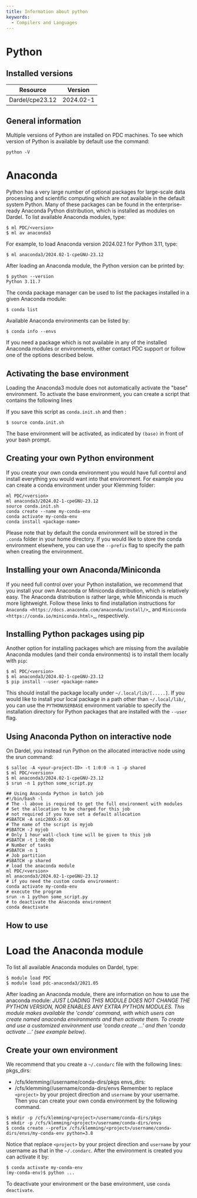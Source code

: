 ```yaml
---
title: Information about python
keywords:
  - Compilers and Languages
---
```

# Python

## Installed versions

| Resource | Version |
|---|---|
| Dardel/cpe23.12 | 2024.02-1 |

## General information

Multiple versions of Python are installed on PDC machines.
To see which version of Python is available by default use the command:
```
python -V
```

# Anaconda
Python has a very large number of optional packages for
large-scale data processing and scientific computing
which are not available in the default system Python.
Many of these packages can be found in the
enterprise-ready Anaconda Python distribution,
which is installed as modules on Dardel.
To list available Anaconda modules, type:
```
$ ml PDC/<version>
$ ml av anaconda3
```

For example, to load Anaconda version 2024.02.1 for Python 3.11, type:
```
$ ml anaconda3/2024.02-1-cpeGNU-23.12
```

After loading an Anaconda module, the Python version can be printed by:
```
$ python --version
Python 3.11.7
```
The conda package manager can be used to list the packages installed in a given Anaconda module:
```
$ conda list
```
Available Anaconda environments can be listed by:
```
$ conda info --envs
```
If you need a package which is not available in any of the installed Anaconda
modules or environments, either contact PDC support or follow one of the options described below.

## Activating the base environment
Loading the Anaconda3 module does not automatically activate the "base" environment.
To activate the base environment, you can create a script that contains the following
lines

If you save this script as ``conda.init.sh`` and then :
```
$ source conda.init.sh
```
The base environment will be activated, as indicated by ``(base)`` in front of your
bash prompt.

## Creating your own Python environment
If you create your own conda environment you would have full control and
install everything you would want into that environment. For example
you can create a conda environment under your Klemming folder:
```
ml PDC/<version>
ml anaconda3/2024.02-1-cpeGNU-23.12
source conda.init.sh
conda create --name my-conda-env
conda activate my-conda-env
conda install <package-name>
```
Please note that by default the conda environment will be stored in the
``.conda`` folder in your home directory. If you would like to store the conda
environment elsewhere, you can use the ``--prefix`` flag to specify the path
when creating the environment.

## Installing your own Anaconda/Miniconda
If you need full control over your Python installation, we recommend that you
install your own Anaconda or Miniconda distribution, which is
relatively easy. The Anaconda
distribution is rather large, while Miniconda is much more lightweight.
Follow these links to find installation instructions for
`Anaconda <https://docs.anaconda.com/anaconda/install/>`_
and `Miniconda <https://conda.io/miniconda.html>`_, respectively.

## Installing Python packages using pip
Another option for installing packages which are missing from the available Anaconda
modules (and their conda environments) is to install them locally with `pip`:
```
$ ml PDC/<version>
$ ml anaconda3/2024.02-1-cpeGNU-23.12
$ pip install --user <package-name>
```
This should install the package locally under ``~/.local/lib/[.....]``.
If you would like to install your local package in a path other than ``~/.local/lib/``,
you can use the ``PYTHONUSERBASE`` environment variable to specify the installation directory
for Python packages that are installed with the ``--user`` flag.

## Using Anaconda Python on interactive node
On Dardel, you instead run Python on the allocated interactive node using
the srun command:
```
$ salloc -A <your-project-ID> -t 1:0:0 -n 1 -p shared
$ ml PDC/<version>
$ ml anaconda3/2024.02-1-cpeGNU-23.12
$ srun -n 1 python some_script.py
```
```
## Using Anaconda Python in batch job
#!/bin/bash -l
# The -l above is required to get the full environment with modules
# Set the allocation to be charged for this job
# not required if you have set a default allocation
#SBATCH -A snic20XX-X-XX
# The name of the script is myjob
#SBATCH -J myjob
# Only 1 hour wall-clock time will be given to this job
#SBATCH -t 1:00:00
# Number of tasks
#SBATCH -n 1
# Job partition
#SBATCH -p shared
# load the anaconda module
ml PDC/<version>
ml anaconda3/2024.02-1-cpeGNU-23.12
# if you need the custom conda environment:
conda activate my-conda-env
# execute the program
srun -n 1 python some_script.py
# to deactivate the Anaconda environment
conda deactivate
```

## How to use


# Load the Anaconda module
To list all available Anaconda modules on Dardel, type:
```
$ module load PDC
$ module load pdc-anaconda3/2021.05
```
After loading an Anaconda module, there are information on how to use the anaconda module:
*JUST LOADING THIS MODULE DOES *NOT* CHANGE THE PYTHON VERSION, NOR ENABLES
ANY EXTRA PYTHON MODULES. This module makes available the 'conda' command, with which users can create named anaconda environments and then activate them.
To create and use a customized environment use 'conda create ...' and
then 'conda activate ...' (see example below)*.

## Create your own environment
We recommend that you create a ``~/.condarc`` file with the following lines:
pkgs_dirs:
- /cfs/klemming/<project>/username/conda-dirs/pkgs
envs_dirs:
- /cfs/klemming/<project>/username/conda-dirs/envs
Remember to replace ``<project>`` by your project direction and ``username`` by your username.
Then you can create your own conda environment by the following command.
```
$ mkdir -p /cfs/klemming/<project>/username/conda-dirs/pkgs
$ mkdir -p /cfs/klemming/<project>/username/conda-dirs/envs
$ conda create --prefix /cfs/klemming/<project>/username/conda-dirs/envs/my-conda-env python=3.8
```
Notice that replace ``<project>`` by your project direction and ``username`` by your username as that in the ``~/.condarc``.
After the environment is created you can activate it by:
```
$ conda activate my-conda-env
(my-conda-env)$ python ...
```
To deactivate your environment or the base environment, use ``conda deactivate``.


